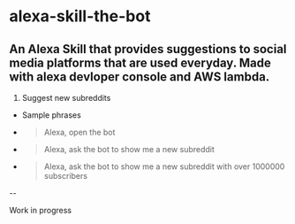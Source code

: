 # alexa-skill-the-bot
An Alexa Skill that provides suggestions to social media platforms that are used everyday. Made with alexa devloper console and AWS lambda.
--

1. Suggest new subreddits
- Sample phrases
- > Alexa, open the bot
- > Alexa, ask the bot to show me a new subreddit
- > Alexa, ask the bot to show me a new subreddit with over 1000000 subscribers

--

Work in progress
